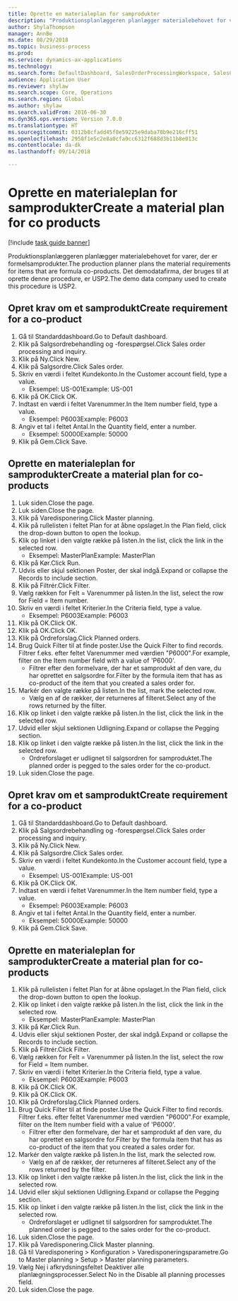 ```yaml
--- 
title: Oprette en materialeplan for samprodukter
description: "Produktionsplanlæggeren planlægger materialebehovet for varer, der er formelsamprodukter."
author: ShylaThompson
manager: AnnBe
ms.date: 08/29/2018
ms.topic: business-process
ms.prod: 
ms.service: dynamics-ax-applications
ms.technology: 
ms.search.form: DefaultDashboard, SalesOrderProcessingWorkspace, SalesCreateOrder, SalesTable, ReqCreatePlanWorkspace, ReqTransPlanCard, SysQueryForm, ReqTransPo
audience: Application User
ms.reviewer: shylaw
ms.search.scope: Core, Operations
ms.search.region: Global
ms.author: shylaw
ms.search.validFrom: 2016-06-30
ms.dyn365.ops.version: Version 7.0.0
ms.translationtype: HT
ms.sourcegitcommit: 0312b8cfadd45f8e59225e9daba78b9e216cff51
ms.openlocfilehash: 2958f1e5c2e8a0cfa9cc6312f688d3b11b8e013c
ms.contentlocale: da-dk
ms.lasthandoff: 09/14/2018

---
```

# <a name="create-a-material-plan-for-co-products"></a><span data-ttu-id="456bc-103">Oprette en materialeplan for samprodukter</span><span class="sxs-lookup"><span data-stu-id="456bc-103">Create a material plan for co products</span></span>

[!include [task guide banner](../../includes/task-guide-banner.md)]

<span data-ttu-id="456bc-104">Produktionsplanlæggeren planlægger materialebehovet for varer, der er formelsamprodukter.</span><span class="sxs-lookup"><span data-stu-id="456bc-104">The production planner plans the material requirements for items that are formula co-products.</span></span> <span data-ttu-id="456bc-105">Det demodatafirma, der bruges til at oprette denne procedure, er USP2.</span><span class="sxs-lookup"><span data-stu-id="456bc-105">The demo data company used to create this procedure is USP2.</span></span>


## <a name="create-requirement-for-a-co-product"></a><span data-ttu-id="456bc-106">Opret krav om et samprodukt</span><span class="sxs-lookup"><span data-stu-id="456bc-106">Create requirement for a co-product</span></span>
1. <span data-ttu-id="456bc-107">Gå til Standarddashboard.</span><span class="sxs-lookup"><span data-stu-id="456bc-107">Go to Default dashboard.</span></span>
2. <span data-ttu-id="456bc-108">Klik på Salgsordrebehandling og -forespørgsel.</span><span class="sxs-lookup"><span data-stu-id="456bc-108">Click Sales order processing and inquiry.</span></span>
3. <span data-ttu-id="456bc-109">Klik på Ny.</span><span class="sxs-lookup"><span data-stu-id="456bc-109">Click New.</span></span>
4. <span data-ttu-id="456bc-110">Klik på Salgsordre.</span><span class="sxs-lookup"><span data-stu-id="456bc-110">Click Sales order.</span></span>
5. <span data-ttu-id="456bc-111">Skriv en værdi i feltet Kundekonto.</span><span class="sxs-lookup"><span data-stu-id="456bc-111">In the Customer account field, type a value.</span></span>
    * <span data-ttu-id="456bc-112">Eksempel: US-001</span><span class="sxs-lookup"><span data-stu-id="456bc-112">Example: US-001</span></span>  
6. <span data-ttu-id="456bc-113">Klik på OK.</span><span class="sxs-lookup"><span data-stu-id="456bc-113">Click OK.</span></span>
7. <span data-ttu-id="456bc-114">Indtast en værdi i feltet Varenummer.</span><span class="sxs-lookup"><span data-stu-id="456bc-114">In the Item number field, type a value.</span></span>
    * <span data-ttu-id="456bc-115">Eksempel: P6003</span><span class="sxs-lookup"><span data-stu-id="456bc-115">Example: P6003</span></span>  
8. <span data-ttu-id="456bc-116">Angiv et tal i feltet Antal.</span><span class="sxs-lookup"><span data-stu-id="456bc-116">In the Quantity field, enter a number.</span></span>
    * <span data-ttu-id="456bc-117">Eksempel: 50000</span><span class="sxs-lookup"><span data-stu-id="456bc-117">Example: 50000</span></span>  
9. <span data-ttu-id="456bc-118">Klik på Gem.</span><span class="sxs-lookup"><span data-stu-id="456bc-118">Click Save.</span></span>

## <a name="create-a-material-plan-for-co-products"></a><span data-ttu-id="456bc-119">Oprette en materialeplan for samprodukter</span><span class="sxs-lookup"><span data-stu-id="456bc-119">Create a material plan for co-products</span></span>
1. <span data-ttu-id="456bc-120">Luk siden.</span><span class="sxs-lookup"><span data-stu-id="456bc-120">Close the page.</span></span>
2. <span data-ttu-id="456bc-121">Luk siden.</span><span class="sxs-lookup"><span data-stu-id="456bc-121">Close the page.</span></span>
3. <span data-ttu-id="456bc-122">Klik på Varedisponering.</span><span class="sxs-lookup"><span data-stu-id="456bc-122">Click Master planning.</span></span>
4. <span data-ttu-id="456bc-123">Klik på rullelisten i feltet Plan for at åbne opslaget.</span><span class="sxs-lookup"><span data-stu-id="456bc-123">In the Plan field, click the drop-down button to open the lookup.</span></span>
5. <span data-ttu-id="456bc-124">Klik op linket i den valgte række på listen.</span><span class="sxs-lookup"><span data-stu-id="456bc-124">In the list, click the link in the selected row.</span></span>
    * <span data-ttu-id="456bc-125">Eksempel: MasterPlan</span><span class="sxs-lookup"><span data-stu-id="456bc-125">Example: MasterPlan</span></span>  
6. <span data-ttu-id="456bc-126">Klik på Kør.</span><span class="sxs-lookup"><span data-stu-id="456bc-126">Click Run.</span></span>
7. <span data-ttu-id="456bc-127">Udvis eller skjul sektionen Poster, der skal indgå.</span><span class="sxs-lookup"><span data-stu-id="456bc-127">Expand or collapse the Records to include section.</span></span>
8. <span data-ttu-id="456bc-128">Klik på Filtrér.</span><span class="sxs-lookup"><span data-stu-id="456bc-128">Click Filter.</span></span>
9. <span data-ttu-id="456bc-129">Vælg rækken for Felt = Varenummer på listen.</span><span class="sxs-lookup"><span data-stu-id="456bc-129">In the list, select the row for Field = Item number.</span></span>
10. <span data-ttu-id="456bc-130">Skriv en værdi i feltet Kriterier.</span><span class="sxs-lookup"><span data-stu-id="456bc-130">In the Criteria field, type a value.</span></span>
    * <span data-ttu-id="456bc-131">Eksempel: P6003</span><span class="sxs-lookup"><span data-stu-id="456bc-131">Example: P6003</span></span>  
11. <span data-ttu-id="456bc-132">Klik på OK.</span><span class="sxs-lookup"><span data-stu-id="456bc-132">Click OK.</span></span>
12. <span data-ttu-id="456bc-133">Klik på OK.</span><span class="sxs-lookup"><span data-stu-id="456bc-133">Click OK.</span></span>
13. <span data-ttu-id="456bc-134">Klik på Ordreforslag.</span><span class="sxs-lookup"><span data-stu-id="456bc-134">Click Planned orders.</span></span>
14. <span data-ttu-id="456bc-135">Brug Quick Filter til at finde poster.</span><span class="sxs-lookup"><span data-stu-id="456bc-135">Use the Quick Filter to find records.</span></span> <span data-ttu-id="456bc-136">Filtrer f.eks. efter feltet Varenummer med værdien "P6000".</span><span class="sxs-lookup"><span data-stu-id="456bc-136">For example, filter on the Item number field with a value of 'P6000'.</span></span>
    * <span data-ttu-id="456bc-137">Filtrer efter den formelvare, der har et samprodukt af den vare, du har oprettet en salgsordre for.</span><span class="sxs-lookup"><span data-stu-id="456bc-137">Filter by the formula item that has as co-product of the item that you created a sales order for.</span></span>  
15. <span data-ttu-id="456bc-138">Markér den valgte række på listen.</span><span class="sxs-lookup"><span data-stu-id="456bc-138">In the list, mark the selected row.</span></span>
    * <span data-ttu-id="456bc-139">Vælg en af de rækker, der returneres af filteret.</span><span class="sxs-lookup"><span data-stu-id="456bc-139">Select any of the rows returned by the filter.</span></span>  
16. <span data-ttu-id="456bc-140">Klik op linket i den valgte række på listen.</span><span class="sxs-lookup"><span data-stu-id="456bc-140">In the list, click the link in the selected row.</span></span>
17. <span data-ttu-id="456bc-141">Udvid eller skjul sektionen Udligning.</span><span class="sxs-lookup"><span data-stu-id="456bc-141">Expand or collapse the Pegging section.</span></span>
18. <span data-ttu-id="456bc-142">Klik op linket i den valgte række på listen.</span><span class="sxs-lookup"><span data-stu-id="456bc-142">In the list, click the link in the selected row.</span></span>
    * <span data-ttu-id="456bc-143">Ordreforslaget er udlignet til salgsordren for samproduktet.</span><span class="sxs-lookup"><span data-stu-id="456bc-143">The planned order is pegged to the sales order for the co-product.</span></span>  
19. <span data-ttu-id="456bc-144">Luk siden.</span><span class="sxs-lookup"><span data-stu-id="456bc-144">Close the page.</span></span>

## <a name="create-requirement-for-a-co-product"></a><span data-ttu-id="456bc-145">Opret krav om et samprodukt</span><span class="sxs-lookup"><span data-stu-id="456bc-145">Create requirement for a co-product</span></span>
1. <span data-ttu-id="456bc-146">Gå til Standarddashboard.</span><span class="sxs-lookup"><span data-stu-id="456bc-146">Go to Default dashboard.</span></span>
2. <span data-ttu-id="456bc-147">Klik på Salgsordrebehandling og -forespørgsel.</span><span class="sxs-lookup"><span data-stu-id="456bc-147">Click Sales order processing and inquiry.</span></span>
3. <span data-ttu-id="456bc-148">Klik på Ny.</span><span class="sxs-lookup"><span data-stu-id="456bc-148">Click New.</span></span>
4. <span data-ttu-id="456bc-149">Klik på Salgsordre.</span><span class="sxs-lookup"><span data-stu-id="456bc-149">Click Sales order.</span></span>
5. <span data-ttu-id="456bc-150">Skriv en værdi i feltet Kundekonto.</span><span class="sxs-lookup"><span data-stu-id="456bc-150">In the Customer account field, type a value.</span></span>
    * <span data-ttu-id="456bc-151">Eksempel: US-001</span><span class="sxs-lookup"><span data-stu-id="456bc-151">Example: US-001</span></span>  
6. <span data-ttu-id="456bc-152">Klik på OK.</span><span class="sxs-lookup"><span data-stu-id="456bc-152">Click OK.</span></span>
7. <span data-ttu-id="456bc-153">Indtast en værdi i feltet Varenummer.</span><span class="sxs-lookup"><span data-stu-id="456bc-153">In the Item number field, type a value.</span></span>
    * <span data-ttu-id="456bc-154">Eksempel: P6003</span><span class="sxs-lookup"><span data-stu-id="456bc-154">Example: P6003</span></span>  
8. <span data-ttu-id="456bc-155">Angiv et tal i feltet Antal.</span><span class="sxs-lookup"><span data-stu-id="456bc-155">In the Quantity field, enter a number.</span></span>
    * <span data-ttu-id="456bc-156">Eksempel: 50000</span><span class="sxs-lookup"><span data-stu-id="456bc-156">Example: 50000</span></span>  
9. <span data-ttu-id="456bc-157">Klik på Gem.</span><span class="sxs-lookup"><span data-stu-id="456bc-157">Click Save.</span></span>

## <a name="create-a-material-plan-for-co-products"></a><span data-ttu-id="456bc-158">Oprette en materialeplan for samprodukter</span><span class="sxs-lookup"><span data-stu-id="456bc-158">Create a material plan for co-products</span></span>
1. <span data-ttu-id="456bc-159">Klik på rullelisten i feltet Plan for at åbne opslaget.</span><span class="sxs-lookup"><span data-stu-id="456bc-159">In the Plan field, click the drop-down button to open the lookup.</span></span>
2. <span data-ttu-id="456bc-160">Klik op linket i den valgte række på listen.</span><span class="sxs-lookup"><span data-stu-id="456bc-160">In the list, click the link in the selected row.</span></span>
    * <span data-ttu-id="456bc-161">Eksempel: MasterPlan</span><span class="sxs-lookup"><span data-stu-id="456bc-161">Example: MasterPlan</span></span>  
3. <span data-ttu-id="456bc-162">Klik på Kør.</span><span class="sxs-lookup"><span data-stu-id="456bc-162">Click Run.</span></span>
4. <span data-ttu-id="456bc-163">Udvis eller skjul sektionen Poster, der skal indgå.</span><span class="sxs-lookup"><span data-stu-id="456bc-163">Expand or collapse the Records to include section.</span></span>
5. <span data-ttu-id="456bc-164">Klik på Filtrér.</span><span class="sxs-lookup"><span data-stu-id="456bc-164">Click Filter.</span></span>
6. <span data-ttu-id="456bc-165">Vælg rækken for Felt = Varenummer på listen.</span><span class="sxs-lookup"><span data-stu-id="456bc-165">In the list, select the row for Field = Item number.</span></span>
7. <span data-ttu-id="456bc-166">Skriv en værdi i feltet Kriterier.</span><span class="sxs-lookup"><span data-stu-id="456bc-166">In the Criteria field, type a value.</span></span>
    * <span data-ttu-id="456bc-167">Eksempel: P6003</span><span class="sxs-lookup"><span data-stu-id="456bc-167">Example: P6003</span></span>  
8. <span data-ttu-id="456bc-168">Klik på OK.</span><span class="sxs-lookup"><span data-stu-id="456bc-168">Click OK.</span></span>
9. <span data-ttu-id="456bc-169">Klik på OK.</span><span class="sxs-lookup"><span data-stu-id="456bc-169">Click OK.</span></span>
10. <span data-ttu-id="456bc-170">Klik på Ordreforslag.</span><span class="sxs-lookup"><span data-stu-id="456bc-170">Click Planned orders.</span></span>
11. <span data-ttu-id="456bc-171">Brug Quick Filter til at finde poster.</span><span class="sxs-lookup"><span data-stu-id="456bc-171">Use the Quick Filter to find records.</span></span> <span data-ttu-id="456bc-172">Filtrer f.eks. efter feltet Varenummer med værdien "P6000".</span><span class="sxs-lookup"><span data-stu-id="456bc-172">For example, filter on the Item number field with a value of 'P6000'.</span></span>
    * <span data-ttu-id="456bc-173">Filtrer efter den formelvare, der har et samprodukt af den vare, du har oprettet en salgsordre for.</span><span class="sxs-lookup"><span data-stu-id="456bc-173">Filter by the formula item that has as co-product of the item that you created a sales order for.</span></span>  
12. <span data-ttu-id="456bc-174">Markér den valgte række på listen.</span><span class="sxs-lookup"><span data-stu-id="456bc-174">In the list, mark the selected row.</span></span>
    * <span data-ttu-id="456bc-175">Vælg en af de rækker, der returneres af filteret.</span><span class="sxs-lookup"><span data-stu-id="456bc-175">Select any of the rows returned by the filter.</span></span>  
13. <span data-ttu-id="456bc-176">Klik op linket i den valgte række på listen.</span><span class="sxs-lookup"><span data-stu-id="456bc-176">In the list, click the link in the selected row.</span></span>
14. <span data-ttu-id="456bc-177">Udvid eller skjul sektionen Udligning.</span><span class="sxs-lookup"><span data-stu-id="456bc-177">Expand or collapse the Pegging section.</span></span>
15. <span data-ttu-id="456bc-178">Klik op linket i den valgte række på listen.</span><span class="sxs-lookup"><span data-stu-id="456bc-178">In the list, click the link in the selected row.</span></span>
    * <span data-ttu-id="456bc-179">Ordreforslaget er udlignet til salgsordren for samproduktet.</span><span class="sxs-lookup"><span data-stu-id="456bc-179">The planned order is pegged to the sales order for the co-product.</span></span>  
16. <span data-ttu-id="456bc-180">Luk siden.</span><span class="sxs-lookup"><span data-stu-id="456bc-180">Close the page.</span></span>
17. <span data-ttu-id="456bc-181">Klik på Varedisponering.</span><span class="sxs-lookup"><span data-stu-id="456bc-181">Click Master planning.</span></span>
18. <span data-ttu-id="456bc-182">Gå til Varedisponering > Konfiguration > Varedisponeringsparametre.</span><span class="sxs-lookup"><span data-stu-id="456bc-182">Go to Master planning > Setup > Master planning parameters.</span></span>
19. <span data-ttu-id="456bc-183">Vælg Nej i afkrydsningsfeltet Deaktiver alle planlægningsprocesser.</span><span class="sxs-lookup"><span data-stu-id="456bc-183">Select No in the Disable all planning processes field.</span></span>
20. <span data-ttu-id="456bc-184">Luk siden.</span><span class="sxs-lookup"><span data-stu-id="456bc-184">Close the page.</span></span>


